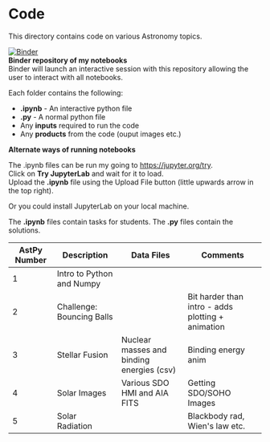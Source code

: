 # Code

This directory contains code on various Astronomy topics.

[![Binder](https://mybinder.org/badge_logo.svg)](https://mybinder.org/v2/gh/DimitriosAstro/Astronomy/master)  
**Binder repository of my notebooks**  
Binder will launch an interactive session with this repository allowing the user to interact with all notebooks.

Each folder contains the following:

* **.ipynb** - An interactive python file
* **.py** - A normal python file
* Any **inputs** required to run the code
* Any **products** from the code (ouput images etc.)

**Alternate ways of running notebooks**

The .ipynb files can be run my going to https://jupyter.org/try.  
Click on **Try JupyterLab** and wait for it to load.  
Upload the **.ipynb** file using the Upload File button (little upwards arrow in the top right).

Or you could install JupyterLab on your local machine.

The **.ipynb** files contain tasks for students. The **.py** files contain the solutions.

AstPy Number | Description     | Data Files  | Comments
------------ | -------------   | ----------- | --------
1 | Intro to Python and Numpy ||
2 | Challenge: Bouncing Balls || Bit harder than intro - adds plotting + animation
3 | Stellar Fusion | Nuclear masses and binding energies (csv) |  Binding energy anim
4 | Solar Images | Various SDO HMI and AIA FITS | Getting SDO/SOHO Images
5 | Solar Radiation | | Blackbody rad, Wien's law etc.
